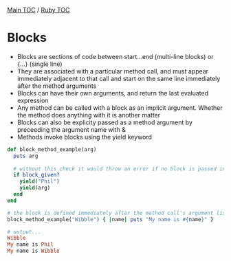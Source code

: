 [Main TOC](../README.md) / [Ruby TOC](./ruby-TOC.md)

# Blocks

- Blocks are sections of code between start...end (multi-line blocks) or {...} (single line)
- They are associated with a particular method call, and must appear immediately adjacent to that call and start on the same line immediately after the method arguments
- Blocks can have their own arguments, and return the last evaluated expression
- Any method can be called with a block as an implicit argument. Whether the method does anything with it is another matter
- Blocks can also be explicity passed as a method argument by preceeding the argument name with &
- Methods invoke blocks using the yield keyword
```ruby
def block_method_example(arg)
  puts arg
  
  # without this check it would throw an error if no block is passed in
  if block_given?
    yield("Phil")
    yield(arg)
  end
end

# the block is defined immediately after the method call's argument list
block_method_example("Wibble") { |name| puts "My name is #{name}" }

# output...
Wibble
My name is Phil
My name is Wibble
```
